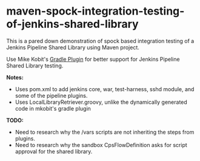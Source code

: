 # maven-spock-integration-testing-of-jenkins-shared-library
This is a pared down demonstration of spock based integration testing of a Jenkins Pipeline Shared Library using Maven project.

Use Mike Kobit's [Gradle Plugin](https://github.com/mkobit/jenkins-pipeline-shared-libraries-gradle-plugin) for better support for Jenkins Pipeline Shared Library testing.

__Notes:__
* Uses pom.xml to add jenkins core, war, test-harness, sshd module, and some of the pipeline plugins.
* Uses LocalLibraryRetriever.groovy, unlike the dynamically generated code in mkobit's gradle plugin

__TODO:__
* Need to research why the /vars scripts are not inheriting the steps from plugins.
* Need to research why the sandbox CpsFlowDefinition asks for script approval for the shared library. 